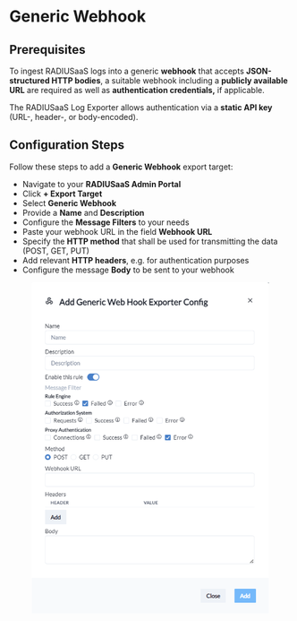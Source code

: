 # Generic Webhook

## Prerequisites

To ingest RADIUSaaS logs into a generic **webhook** that accepts **JSON-structured HTTP bodies**, a suitable webhook including a **publicly available URL** are required as well as **authentication credentials,** if applicable.

The RADIUSaaS Log Exporter allows authentication via a **static API key** (URL-, header-, or body-encoded).

## Configuration Steps

Follow these steps to add a **Generic Webhook** export target:

* Navigate to your **RADIUSaaS Admin Portal**
* Click **+ Export Target**
* Select **Generic Webhook**
* Provide a **Name** and **Description**
* Configure the **Message Filters** to your needs
* Paste your webhook URL in the field **Webhook URL**
* Specify the **HTTP method** that shall be used for transmitting the data (POST, GET, PUT)
* Add relevant **HTTP headers**, e.g. for authentication purposes
* Configure the message **Body** to be sent to your webhook

<figure><img src="../../../.gitbook/assets/image (444).png" alt=""><figcaption></figcaption></figure>

